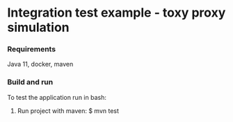 # Integration test example - toxy proxy simulation

### Requirements

Java 11, docker, maven

### Build and run

To test the application run in bash:

1) Run project with maven:  $ mvn test

